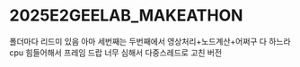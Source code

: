 # 2025E2GEELAB_MAKEATHON
폴더마다 리드미 있음
아마 세번째는 두번째에서 영상처리+노드계산+어쩌구 다 하느라 cpu 힘들어해서 프레임 드랍 너무 심해서 다중스레드로 고친 버전
